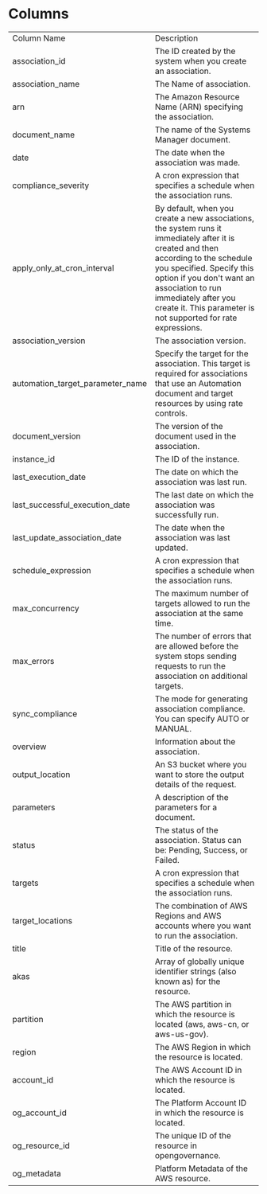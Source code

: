 # Columns  

<table>
	<tr><td>Column Name</td><td>Description</td></tr>
	<tr><td>association_id</td><td>The ID created by the system when you create an association.</td></tr>
	<tr><td>association_name</td><td>The Name of association.</td></tr>
	<tr><td>arn</td><td>The Amazon Resource Name (ARN) specifying the association.</td></tr>
	<tr><td>document_name</td><td>The name of the Systems Manager document.</td></tr>
	<tr><td>date</td><td>The date when the association was made.</td></tr>
	<tr><td>compliance_severity</td><td>A cron expression that specifies a schedule when the association runs.</td></tr>
	<tr><td>apply_only_at_cron_interval</td><td>By default, when you create a new associations, the system runs it immediately after it is created and then according to the schedule you specified. Specify this option if you don&#39;t want an association to run immediately after you create it. This parameter is not supported for rate expressions.</td></tr>
	<tr><td>association_version</td><td>The association version.</td></tr>
	<tr><td>automation_target_parameter_name</td><td>Specify the target for the association. This target is required for associations that use an Automation document and target resources by using rate controls.</td></tr>
	<tr><td>document_version</td><td>The version of the document used in the association.</td></tr>
	<tr><td>instance_id</td><td>The ID of the instance.</td></tr>
	<tr><td>last_execution_date</td><td>The date on which the association was last run.</td></tr>
	<tr><td>last_successful_execution_date</td><td>The last date on which the association was successfully run.</td></tr>
	<tr><td>last_update_association_date</td><td>The date when the association was last updated.</td></tr>
	<tr><td>schedule_expression</td><td>A cron expression that specifies a schedule when the association runs.</td></tr>
	<tr><td>max_concurrency</td><td>The maximum number of targets allowed to run the association at the same time.</td></tr>
	<tr><td>max_errors</td><td>The number of errors that are allowed before the system stops sending requests to run the association on additional targets.</td></tr>
	<tr><td>sync_compliance</td><td>The mode for generating association compliance. You can specify AUTO or MANUAL.</td></tr>
	<tr><td>overview</td><td>Information about the association.</td></tr>
	<tr><td>output_location</td><td>An S3 bucket where you want to store the output details of the request.</td></tr>
	<tr><td>parameters</td><td>A description of the parameters for a document.</td></tr>
	<tr><td>status</td><td>The status of the association. Status can be: Pending, Success, or Failed.</td></tr>
	<tr><td>targets</td><td>A cron expression that specifies a schedule when the association runs.</td></tr>
	<tr><td>target_locations</td><td>The combination of AWS Regions and AWS accounts where you want to run the association.</td></tr>
	<tr><td>title</td><td>Title of the resource.</td></tr>
	<tr><td>akas</td><td>Array of globally unique identifier strings (also known as) for the resource.</td></tr>
	<tr><td>partition</td><td>The AWS partition in which the resource is located (aws, aws-cn, or aws-us-gov).</td></tr>
	<tr><td>region</td><td>The AWS Region in which the resource is located.</td></tr>
	<tr><td>account_id</td><td>The AWS Account ID in which the resource is located.</td></tr>
	<tr><td>og_account_id</td><td>The Platform Account ID in which the resource is located.</td></tr>
	<tr><td>og_resource_id</td><td>The unique ID of the resource in opengovernance.</td></tr>
	<tr><td>og_metadata</td><td>Platform Metadata of the AWS resource.</td></tr>
</table>
